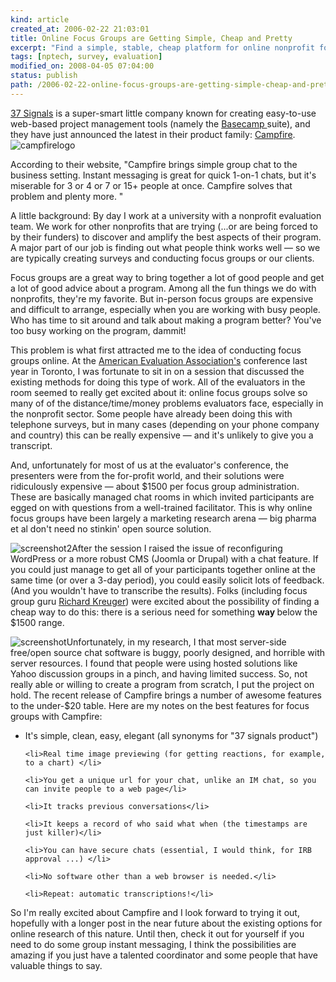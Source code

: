 ```yaml
---
kind: article
created_at: 2006-02-22 21:03:01
title: Online Focus Groups are Getting Simple, Cheap and Pretty
excerpt: "Find a simple, stable, cheap platform for online nonprofit focus groups"
tags: [nptech, survey, evaluation]
modified_on: 2008-04-05 07:04:00
status: publish 
path: /2006-02-22-online-focus-groups-are-getting-simple-cheap-and-pretty
---
```


<a href="http://www.37signals.com/">37 Signals</a> is a super-smart little company known for creating easy-to-use web-based project management tools (namely the <a href="http://www.basecamphq.com/">Basecamp </a>suite), and they have just announced the latest in their product family: <a href="http://www.campfirenow.com/">Campfire</a>. <img src='/static/images/campfirelogo_01.jpg' alt='campfirelogo' /> 

According to their website, "Campfire brings simple group chat to the business setting. Instant messaging is great for quick 1-on-1 chats, but it's miserable for 3 or 4 or 7 or 15+ people at once. Campfire solves that problem and plenty more. " 

A little background: By day I work at a university with a nonprofit evaluation team. We work for other nonprofits that are trying (...or are being forced to by their funders) to discover and amplify the best aspects of their program.  A major part of our job is finding out what people think works well &mdash; so we are typically creating surveys and conducting focus groups or our clients. 

Focus groups are a great way to bring together a lot of good people and get a lot of good advice about a program. Among all the fun things we do with nonprofits, they're my favorite. But in-person focus groups are expensive and difficult to arrange, especially when you are working with busy people. Who has time to sit around and talk about making a program better? You've too busy working on the program, dammit!

This problem is what first attracted me to the idea of conducting focus groups online. At the <a href="http://www.eval.org/">American Evaluation Association's</a> conference last year in Toronto, I was fortunate to sit in on a session that discussed the existing methods for doing this type of work.  All of the evaluators in the room seemed to really get excited about it: online focus groups solve so many of of the distance/time/money problems evaluators face, especially in the nonprofit sector. Some people have already been doing this with telephone surveys, but in many cases (depending on your phone company and country) this can be really expensive &mdash; and it's unlikely to give you a transcript. 

And, unfortunately for most of us at the evaluator's conference, the presenters were from the for-profit world, and their solutions were ridiculously expensive &mdash; about $1500 per focus group administration. These are basically managed chat rooms in which invited participants are egged on with questions from a well-trained facilitator. This is why online focus groups have been largely a marketing research arena &mdash; big pharma et al don't need no stinkin' open source solution. 

<img src='/static/images/shothighlight.jpg' alt='screenshot2' />After the session I raised the issue of reconfiguring WordPress or a more robust CMS (Joomla or Drupal) with a chat feature. If you could just manage to get all of your participants together online at the same time (or over a 3-day period), you could easily solicit lots of feedback. (And you wouldn't have to transcribe the results). Folks (including focus group guru <a href="http://www.amazon.com/gp/product/0761920706/qid=1140644287/sr=1-1/ref=sr_1_1/102-4438084-9236913?s=books&v=glance&n=283155">Richard Kreuger</a>) were excited about the possibility of finding a cheap way to do this: there is a serious need for something <strong>way </strong>below the $1500 range.  

<img src='/static/images/shotlocked.jpg' alt='screenshot' />Unfortunately, in my research, I that most server-side free/open source chat software is buggy, poorly designed, and horrible with server resources. I found that people were using hosted solutions like Yahoo discussion groups in a pinch, and having limited success. So, not really able or willing to create a program from scratch, I put the project on hold. The recent release of Campfire brings a number of awesome features to the under-$20 table. Here are my notes on the best features for focus groups with Campfire: 


<ul>
	<li>It's simple, clean, easy, elegant (all synonyms for "37 signals product")</li>

	<li>Real time image previewing (for getting reactions, for example, to a chart) </li>

	<li>You get a unique url for your chat, unlike an IM chat, so you can invite people to a web page</li>

	<li>It tracks previous conversations</li>

	<li>It keeps a record of who said what when (the timestamps are just killer)</li>

	<li>You can have secure chats (essential, I would think, for IRB approval ...) </li>

	<li>No software other than a web browser is needed.</li>

	<li>Repeat: automatic transcriptions!</li>
</ul>

So I'm really excited about Campfire and I look forward to trying it out, hopefully with a longer post in the near future about the existing options for online research of this nature. Until then, check it out for yourself if you need to do some group instant messaging, I think the possibilities are amazing if you just have a talented coordinator and some people that have valuable things to say. 



